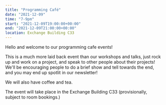 ```yaml
---
title: "Programming Café"
date: "2021-12-09"
time: "7-9pm"
start: "2021-12-09T19:00:00+00:00"
end: "2021-12-09T21:00:00+00:00"
location: Exchange Building C33
---
```


Hello and welcome to our programming cafe events!

This is a much more laid back event than our workshops and talks, just rock up and work on a project, and speak to other people about their projects!
We'll be encouraging people to do a brief show and tell towards the end, and you may end up spotlit in our newsletter!

We will also have coffee and tea.

The event will take place in the Exchange Building C33 (provisionally, subject to room bookings.)

